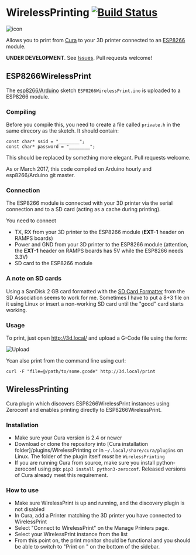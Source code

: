 # WirelessPrinting [![Build Status](https://travis-ci.org/probonopd/WirelessPrint.svg?branch=master)](https://travis-ci.org/probonopd/WirelessPrinting)

![icon](https://cloud.githubusercontent.com/assets/2480569/23587222/bb25f740-01a7-11e7-806f-23c8f77d8b1c.png)

Allows you to print from [Cura](https://ultimaker.com/en/products/cura-software) to your 3D printer connected to an [ESP8266](https://espressif.com/en/products/hardware/esp8266ex/overview) module.

__UNDER DEVELOPMENT__. See [Issues](https://github.com/probonopd/WirelessPrinting/issues). Pull requests welcome!

## ESP8266WirelessPrint

The [esp8266/Arduino](https://github.com/esp8266/Arduino) sketch `ESP8266WirelessPrint.ino` is uploaded to a ESP8266 module. 

### Compiling

Before you compile this, you need to create a file called `private.h` in the same direcory as the sketch. It should contain:

```
const char* ssid = "________";
const char* password = "________";
```

This should be replaced by something more elegant. Pull requests welcome.

As or March 2017, this code compiled on Arduino hourly and esp8266/Arduino git master.

### Connection

The ESP8266 module is connected with your 3D printer via the serial connection and to a SD card (acting as a cache during printing).

You need to connect
* TX, RX from your 3D printer to the ESP8266 module (__EXT-1__ header on RAMPS boards)
* Power and GND from your 3D printer to the ESP8266 module (attention, the __EXT-1__ header on RAMPS boards has 5V while the ESP8266 needs 3.3V)
* SD card to the ESP8266 module

### A note on SD cards

Using a SanDisk 2 GB card formatted with the [SD Card Formatter](https://www.sdcard.org/downloads/formatter_4/) from the SD Association seems to work for me. Sometimes I have to put a 8+3 file on it using Linux or insert a non-working SD card until the "good" card starts working.

### Usage

To print, just open http://3d.local/ and upload a G-Code file using the form:

![Upload](https://cloud.githubusercontent.com/assets/2480569/23586936/fd0e3fa2-01a0-11e7-9d83-dc4e7d031f30.png)

Ycan also print from the command line using curl:

```
curl -F "file=@/path/to/some.gcode" http://3d.local/print
```

## WirelessPrinting

Cura plugin which discovers ESP8266WirelessPrint instances using Zeroconf and enables printing directly to ESP8266WirelessPrint.

### Installation

- Make sure your Cura version is 2.4 or newer
- Download or clone the repository into [Cura installation folder]/plugins/WirelessPrinting 
  or in `~/.local/share/cura/plugins` on Linux. The folder of the plugin itself *must* be ```WirelessPrinting```
- If you are running Cura from source, make sure you install python-zeroconf using pip: 
  ```pip3 install python3-zeroconf```.
  Released versions of Cura already meet this requirement.

### How to use

- Make sure WirelessPrint is up and running, and the discovery plugin is not disabled
- In Cura, add a Printer matching the 3D printer you have connected to WirelessPrint
- Select "Connect to WirelessPrint" on the Manage Printers page.
- Select your WirelessPrint instance from the list
- From this point on, the print monitor should be functional and you should be
  able to switch to "Print on <devicename>" on the bottom of the sidebar.
